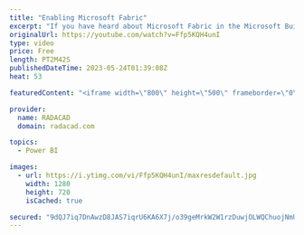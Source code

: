 ```yaml
---
title: "Enabling Microsoft Fabric"
excerpt: "If you have heard about Microsoft Fabric in the Microsoft Build 2023 event's announcement, Here are explanations for enabling it for your tenant. This setting will be automatically enabled for you in the future; this is just in the meantime if you want to get your hands on Microsoft Fabric from the early"
originalUrl: https://youtube.com/watch?v=Ffp5KQH4unI
type: video
price: Free
length: PT2M42S
publishedDateTime: 2023-05-24T01:39:08Z
heat: 53

featuredContent: "<iframe width=\"800\" height=\"500\" frameborder=\"0\" src=\"https://www.youtube.com/embed/Ffp5KQH4unI\" allow=\"accelerometer; autoplay; encrypted-media; gyroscope; picture-in-picture\" allowfullscreen></iframe>"

provider:
  name: RADACAD
  domain: radacad.com

topics:
  - Power BI

images:
  - url: https://i.ytimg.com/vi/Ffp5KQH4unI/maxresdefault.jpg
    width: 1280
    height: 720
    isCached: true

secured: "9dQJ7iq7DnAwzD8JAS7iqrU6KA6X7j/o39geMrkW2W1rzDuwjOLWQChuojNmUv4ga9S5Kd8qh8Tjm+LiDw0W2Sn7stoIRVuKW2fWDNxN5YWoLLUEv66sPPHK25VBQto7l+k6vAYf+LSGQpRm1bLHqULwUAmVk8ar7w5rs8aJXE6o8vg1LS6llAfAILI5gTe8UoAnJMc+CcRO/65uW0VDxlKlYzlqKBe+GcaAI/vrAXSrDXpesn+SiHycRnM78i5duICaHE+MapUV8rhMNRQeNJ0xdYXVdkdBhhG1DHkk5eD0wfyc+c0JOVidG7pI/9eU40wg4cH4Hw46ydBVxNvjga/+ZI5DuM+VggaoW0m1l3pNXPfeU8ku8uPZJMOXIXvRAUaX+O8AEYqtA0bw0bMSPBl0zWpKjPexdL3egByWhck=;t51XBvm4v0aur0wJMo0ILg=="
---
```


